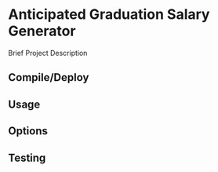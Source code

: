# Anticipated Graduation Salary Generator

Brief Project Description

## Compile/Deploy

## Usage

## Options

## Testing

